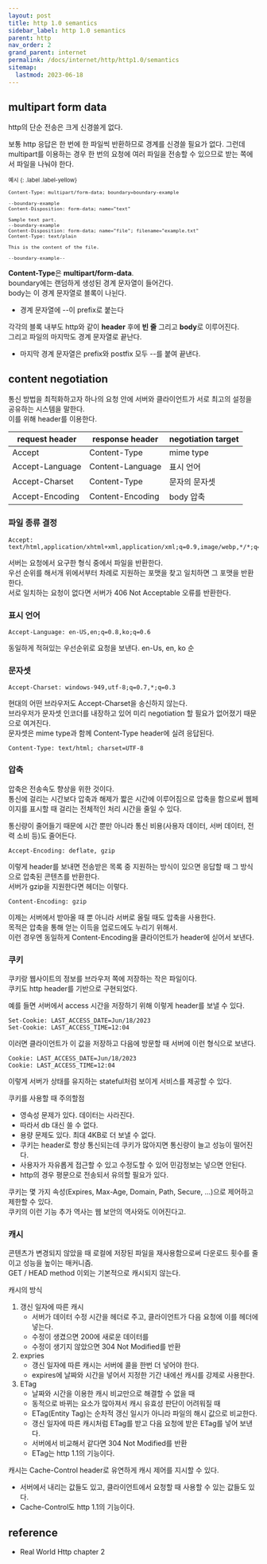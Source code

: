```yaml
---
layout: post
title: http 1.0 semantics
sidebar_label: http 1.0 semantics
parent: http
nav_order: 2
grand_parent: internet
permalink: /docs/internet/http/http1.0/semantics
sitemap:
  lastmod: 2023-06-18
---
```


## multipart form data

http의 단순 전송은 크게 신경쓸게 없다.

보통 http 응답은 한 번에 한 파일씩 반환하므로 경계를 신경쓸 필요가 없다.
그런데 multipart를 이용하는 경우 한 번의 요청에 여러 파일을 전송할 수 있으므로 받는 쪽에서 파일을 나눠야 한다.

<div class="code-example" markdown="1" style="font-size: 0.8em">
예시
{: .label .label-yellow}

```
Content-Type: multipart/form-data; boundary=boundary-example

--boundary-example
Content-Disposition: form-data; name="text"

Sample text part.
--boundary-example
Content-Disposition: form-data; name="file"; filename="example.txt"
Content-Type: text/plain

This is the content of the file.

--boundary-example--
```
</div>

**Content-Type**은 **multipart/form-data**.  
boundary에는 랜덤하게 생성된 경계 문자열이 들어간다.  
body는 이 경계 문자열로 블록이 나뉜다.
- 경계 문자열에 --이 prefix로 붙는다

각각의 블록 내부도 http와 같이 **header** 후에 **빈 줄** 그리고 **body**로 이루어진다.  
그리고 파일의 마지막도 경계 문자열로 끝난다.  
- 마지막 경계 문자열은 prefix와 postfix 모두 --를 붙여 끝낸다.

## content negotiation

통신 방법을 최적화하고자 하나의 요청 안에 서버와 클라이언트가 서로 최고의 설정을 공유하는 시스템을 말한다.  
이를 위해 header를 이용한다.

| request header      | response header      | negotiation target      |
|  ---  |  ---  |  ---  |
|  Accept     | Content-Type      |  mime type     |
|  Accept-Language     | Content-Language      | 표시 언어      |
|  Accept-Charset        | Content-Type      | 문자의 문자셋      |
|  Accept-Encoding      | Content-Encoding      |  body 압축     |

### 파일 종류 결정

```
Accept: text/html,application/xhtml+xml,application/xml;q=0.9,image/webp,*/*;q=0.8
```

서버는 요청에서 요구한 형식 중에서 파일을 반환한다.  
우선 순위를 해서개 위에서부터 차례로 지원하는 포맷을 찾고 일치하면 그 포맷을 반환한다.  
서로 일치하는 요청이 없다면 서버가 406 Not Acceptable 오류를 반환한다.  

### 표시 언어

```
Accept-Language: en-US,en;q=0.8,ko;q=0.6
```

동일하게 적혀있는 우선순위로 요청을 보낸다. en-Us, en, ko 순

### 문자셋

```
Accept-Charset: windows-949,utf-8;q=0.7,*;q=0.3
```

현대의 어떤 브라우저도 Accept-Charset을 송신하지 않는다.  
브라우저가 문자셋 인코더를 내장하고 있어 미리 negotiation 할 필요가 없어졌기 때문으로 여겨진다.  
문자셋은 mime type과 함께 Content-Type header에 실려 응답된다.  

```
Content-Type: text/html; charset=UTF-8
```

### 압축

압축은 전송속도 향상을 위한 것이다.  
통신에 걸리는 시간보다 압축과 해제가 짧은 시간에 이루어짐으로 압축을 함으로써 웹페이지를 표시할 때 걸리는 전체적인 처리 시간을 줄일 수 있다.  

통신량이 줄어들기 때문에 시간 뿐만 아니라 통신 비용(사용자 데이터, 서버 데이터, 전력 소비 등)도 줄어든다.  

```
Accept-Encoding: deflate, gzip
```

이렇게 header를 보내면 전송받은 목록 중 지원하는 방식이 있으면 응답할 때 그 방식으로 압축된 콘텐츠를 반환한다.  
서버가 gzip을 지원한다면 헤더는 이렇다.

```
Content-Encoding: gzip
```

이제는 서버에서 받아올 때 뿐 아니라 서버로 올릴 때도 압축을 사용한다.  
목적은 압축을 통해 얻는 이득을 업로드에도 누리기 위해서.  
이런 경우엔 동일하게 Content-Encoding을 클라이언트가 header에 싣어서 보낸다.  

### 쿠키

쿠키랑 웹사이트의 정보를 브라우저 쪽에 저장하는 작은 파일이다.  
쿠키도 http header를 기반으로 구현되었다.  

예를 들면 서버에서 access 시간을 저장하기 위해 이렇게 header를 보낼 수 있다.  

```
Set-Cookie: LAST_ACCESS_DATE=Jun/18/2023
Set-Cookie: LAST_ACCESS_TIME=12:04
```

이러면 클라이언트가 이 값을 저장하고 다음에 방문할 때 서버에 이런 형식으로 보낸다.

```
Cookie: LAST_ACCESS_DATE=Jun/18/2023
Cookie: LAST_ACCESS_TIME=12:04
```

이렇게 서버가 상태를 유지하는 stateful처럼 보이게 서비스를 제공할 수 있다.  

쿠키를 사용할 때 주의할점
- 영속성 문제가 있다. 데이터는 사라진다.
- 따라서 db 대신 쓸 수 없다.
- 용량 문제도 있다. 최대 4KB로 더 보낼 수 없다.
- 쿠키는 header로 항상 통신되는데 쿠키가 많아지면 통신량이 늘고 성능이 떨어진다.
- 사용자가 자유롭게 접근할 수 있고 수정도할 수 있어 민감정보는 넣으면 안된다.
- http의 경우 평문으로 전송되서 유의할 필요가 있다.


쿠키는 몇 가지 속성(Expires, Max-Age, Domain, Path, Secure, ...)으로 제어하고 제한할 수 있다.  
쿠키의 이런 기능 추가 역사는 웹 보안의 역사와도 이어진다고.


### 캐시

콘텐츠가 변경되지 않았을 때 로컬에 저장된 파일을 재사용함으로써 다운로드 횟수를 줄이고 성능을 높이는 매커니즘.  
GET / HEAD method 이외는 기본적으로 캐시되지 않는다.

캐시의 방식
1. 갱신 일자에 따른 캐시
    - 서버가 데이터 수정 시간을 헤더로 주고, 클라이언트가 다음 요청에 이를 헤더에 넣는다.
    - 수정이 생겼으면 200에 새로운 데이터를
    - 수정이 생기지 않았으면 304 Not Modified를 반환
2. expries
    - 갱신 일자에 따른 캐시는 서버에 콜을 한번 더 넣어야 한다.
    - expires에 날짜와 시간을 넣어서 지정한 기간 내에선 캐시를 강제로 사용한다.
3. ETag
    - 날짜와 시간을 이용한 캐시 비교만으로 해결할 수 없을 때
    - 동적으로 바뀌는 요소가 많아져서 캐시 유효성 판단이 어려워질 때
    - ETag(Entity Tag)는 순차적 갱신 일시가 아니라 파일의 해시 값으로 비교한다.
    - 갱신 일자에 따른 캐시처럼 ETag를 받고 다음 요청에 받은 ETag를 넣어 보낸다.
    - 서버에서 비교해서 같다면 304 Not Modified를 반환
    - ETag는 http 1.1의 기능이다.

캐시는 Cache-Control header로 유연하게 캐시 제어를 지시할 수 있다.
- 서버에서 내리는 값들도 있고, 클라이언트에서 요청할 때 사용할 수 있는 값들도 있다.
- Cache-Control도 http 1.1의 기능이다.

## reference

- Real World Http chapter 2